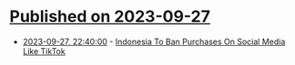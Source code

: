 # [Published on 2023-09-27](index.md)

* [2023-09-27, 22:40:00](https://tech.slashdot.org/story/23/09/27/2046247/indonesia-to-ban-purchases-on-social-media-like-tiktok?utm_source=rss1.0mainlinkanon&utm_medium=feed) - [Indonesia To Ban Purchases On Social Media Like TikTok](https://tech.slashdot.org/story/23/09/27/2046247/indonesia-to-ban-purchases-on-social-media-like-tiktok?utm_source=rss1.0mainlinkanon&utm_medium=feed)
